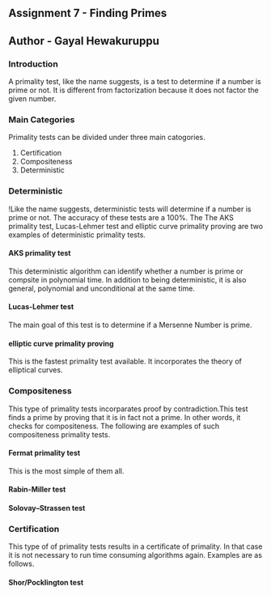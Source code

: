 ## Assignment 7 - Finding Primes
## Author - Gayal Hewakuruppu

### Introduction
A primality test, like the name suggests, is a test to determine if a number is prime or not. It is different from factorization 
because it does not factor the given number.

### Main Categories
Primality tests can be divided under three main catogories.
1) Certification
2) Compositeness
3) Deterministic

### Deterministic
!Like the name suggests, deterministic tests will determine if a number is prime or not. The accuracy of these tests are a 100%.
The The AKS primality test, Lucas-Lehmer test and elliptic curve primality proving are two examples of deterministic primality tests.
#### AKS primality test
This deterministic algorithm can identify whether a number is prime or compsite in polynomial time. In addition to being deterministic,
it is also general, polynomial and unconditional at the same time.
#### Lucas-Lehmer test
The main goal of this test is to determine if a Mersenne Number is prime.
#### elliptic curve primality proving
This is the fastest primality test available. It incorporates the theory of elliptical curves.

### Compositeness
This type of primality tests incorparates proof by contradiction.This test finds a prime by proving that it
is in fact not a prime. In other words, it checks for compositeness. The following are examples of such compositeness 
primality tests.
#### Fermat primality test
This is the most simple of them all. 
#### Rabin-Miller test
#### Solovay–Strassen test

### Certification
This type of of primality tests results in a certificate of primality. In that case it is not necessary to run time consuming 
algorithms again. Examples are as follows.
#### Shor/Pocklington test

